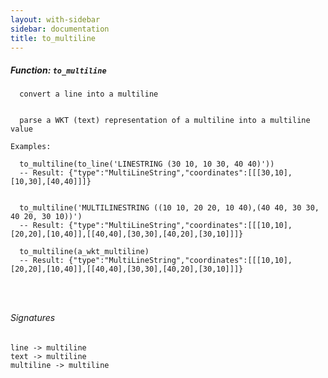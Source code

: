 ```yaml
---
layout: with-sidebar
sidebar: documentation
title: to_multiline
---
```


##### Function: `to_multiline`
```
  convert a line into a multiline


  parse a WKT (text) representation of a multiline into a multiline value

Examples:

  to_multiline(to_line('LINESTRING (30 10, 10 30, 40 40)'))
  -- Result: {"type":"MultiLineString","coordinates":[[[30,10],[10,30],[40,40]]]}


  to_multiline('MULTILINESTRING ((10 10, 20 20, 10 40),(40 40, 30 30, 40 20, 30 10))')
  -- Result: {"type":"MultiLineString","coordinates":[[[10,10],[20,20],[10,40]],[[40,40],[30,30],[40,20],[30,10]]]}

  to_multiline(a_wkt_multiline)
  -- Result: {"type":"MultiLineString","coordinates":[[[10,10],[20,20],[10,40]],[[40,40],[30,30],[40,20],[30,10]]]}




```

###### Signatures
    line -> multiline
    text -> multiline
    multiline -> multiline

